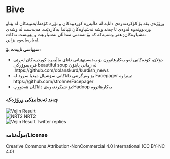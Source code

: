 # Bive
پڕۆژەی بڤە بۆ کۆکردنەوەی داتایە لە ماڵپەڕە کوردییەکان و تۆڕە کۆمەڵایەتییەکان لە پێناو وردبوونەوە لەوەی تا چەند وشە نەشیاوەکان تێیاندا بەکاردێت. مەبەست لە وشەی نەشیاوەکان; هەر وشەیەکە کە بۆ تەمەنی منداڵان نەشیاوبێت و پێویست نەکات لەبارەیانەوە بزانن.


<b>سوپاسی تایبەت بۆ:</b>
<ul>
<li>دۆلان، کۆدەکانی ئەو بەکارهاتوون بۆ بەدەستهێنانی داتای ماڵپەڕە کوردییەکان لەڕێی فرەیموۆرکی beautiful soup  لە زمانی  پایتۆن :https://github.com/dolanskurd/kurdish_news</li> 
<li>بۆ وەرگرتنی داتاکانی سۆشیال میدیا سوود لە Facepager بینراوە: https://github.com/strohne/Facepager</li>
<li>بۆ شیکردنەوەی داتاکان هەدووپ:Hadoop بەکارهاتووە </li>
  </ul> 


<h3> چەند ئەنجامێکی پڕۆژەکە </h3>
<img src="https://raw.githubusercontent.com/MohammedSardar/Bive/main/Visualization/1.png" alt="Vejin Result">
<br>
<img src="https://raw.githubusercontent.com/MohammedSardar/Bive/main/Visualization/5.png" alt="NRT2">
NRT2
<br>
<img src="https://raw.githubusercontent.com/MohammedSardar/Bive/main/Visualization/4.jpg" alt="Vejin Result">
Twitter replies


<h3>مۆڵەتنامە/License</h3>
Crearive Commons Attribution-NonCommercial 4.0 International (CC BY-NC 4.0)
